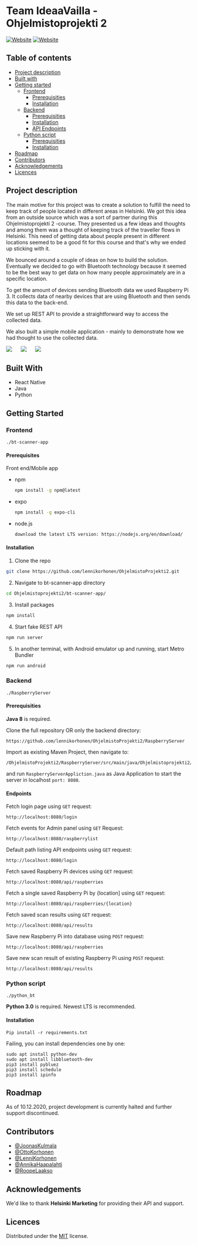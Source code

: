 # Team IdeaaVailla - Ohjelmistoprojekti 2
[![Website](https://img.shields.io/badge/-spring-brightgreen)](https://spring.io/)
[![Website](https://img.shields.io/badge/-bluetooth-blue)](https://www.bluetooth.com/)

## Table of contents

- [Project description](#project-description)
- [Built with](#built-with)
- [Getting started](#getting-started)
	- [Frontend](#frontend)
		- [Prerequisities](#prerequisities)
		- [Installation](#installation)
	- [Backend](#backend)
		- [Prerequisities](#prerequisities)
		- [Installation](#installation)
		- [API Endpoints](#api-endpoints)
	- [Python script](#python-script)
		- [Prerequisities](#prerequisities)
		- [Installation](#installation)
- [Roadmap](#roadmap)
- [Contributors](#contributors)
- [Acknowledgements](#acknowledgements)
- [Licences](#licences)

## Project description

The main motive for this project was to create a solution to fulfill the need to keep track of people located in different areas in Helsinki. We got this idea from an outside source which was a sort of partner during this Ohjelmistoprojekti 2 -course. They presented us a few ideas and thoughts and among them was a thought of keeping track of the traveller flows in Helsinki. This need of getting data about people present in different locations seemed to be a good fit for this course and that's why we ended up sticking with it. 

We bounced around a couple of ideas on how to build the solution. Eventually we decided to go with Bluetooth technology because it seemed to be the best way to get data on how many people approximately are in a specific location. 

To get the amount of devices sending Bluetooth data we used Raspberry Pi 3. It collects data of nearby devices that are using Bluetooth and then sends this data to the back-end. 

We set up REST API to provide a straightforward way to access the collected data.

We also built a simple mobile application - mainly to demonstrate how we had thought to use the collected data.  

![](bt-scanner-app/images/Map.png)
&nbsp;&nbsp;&nbsp;&nbsp;
![](bt-scanner-app/images/Location_card.png)
&nbsp;&nbsp;&nbsp;&nbsp;
![](bt-scanner-app/images/List.png)

## Built With

* React Native
* Java
* Python

## Getting Started

### Frontend
`./bt-scanner-app`

#### Prerequisites

Front end/Mobile app

* npm
  ```bash
  npm install -g npm@latest
  ```
* expo
  ```bash
  npm install -g expo-cli
  ```
* node.js
  ```bash
  download the latest LTS version: https://nodejs.org/en/download/
  ```

#### Installation

1. Clone the repo
  ```bash
  git clone https://github.com/lennikorhonen/OhjelmistoProjekti2.git
  ```

2. Navigate to bt-scanner-app directory
  ```bash
  cd Ohjelmistoprojekti2/bt-scanner-app/
  ```

3. Install packages
  ```bash
  npm install
  ```
  
4. Start fake REST API
  ```bash
  npm run server
  ```

5. In another terminal, with Android emulator up and running, start Metro Bundler
  ```bash
  npm run android
  ```

### Backend
`./RaspberryServer`

#### Prerequisities

**Java 8** is required.	

Clone the full repository OR only the backend directory:
```
https://github.com/lennikorhonen/OhjelmistoProjekti2/RaspberryServer
```
Import as existing Maven Project, then navigate to:
```
/OhjelmistoProjekti2/RaspberryServer/src/main/java/Ohjelmistoprojekti2/raspberryServer
```

and run `RaspberryServerAppliction.java` as Java Application to start the server in localhost `port: 8080`.

#### Endpoints

Fetch login page using `GET` request:
```
http://localhost:8080/login
```
Fetch events for Admin panel using `GET` Request:
```
http://localhost:8080/raspberrylist
```
Default path listing API endpoints using `GET` request:
```
http://localhost:8080/login
```
Fetch saved Raspberry Pi devices using `GET` request:
```
http://localhost:8080/api/raspberries
```
Fetch a single saved Raspberry Pi by {location] using `GET` request:
```
http://localhost:8080/api/raspberries/{location}
```
Fetch saved scan results using `GET` request:
```
http://localhost:8080/api/results
```
Save new Raspberry Pi into database using `POST` request:
```
http://localhost:8080/api/raspberries
```
Save new scan result of existing Raspberry Pi using `POST` request:
```
http://localhost:8080/api/results
```

### Python script
`./python_bt`

**Python 3.0** is required. Newest LTS is recommended.

#### Installation

`Pip install -r requirements.txt`

Failing, you can install dependencies one by one:

    sudo apt install python-dev
    sudo apt install libbluetooth-dev
    pip3 install pybluez
    pip3 install schedule
    pip3 install ipinfo
    
## Roadmap

As of 10.12.2020, project development is currently halted and further support discontinued.

## Contributors

* [@JoonasKulmala](https://github.com/JoonasKulmala)
* [@OttoKorhonen](https://github.com/OttoKorhonen)
* [@LenniKorhonen](https://github.com/lennikorhonen)
* [@AnnikaHaapalahti](https://github.com/rusinainen)
* [@RoopeLaakso](https://github.com/Rohelaa)

## Acknowledgements

We'd like to thank **Helsinki Marketing** for providing their API and support.

## Licences

Distributed under the [MIT](https://choosealicense.com/licenses/mit/) license.
